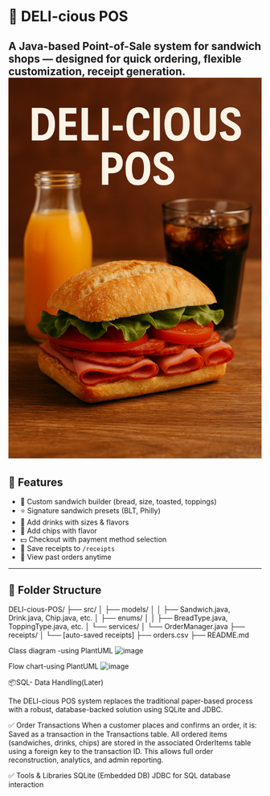 # 🥪 DELI-cious POS

[](https://github.com/user-attachments/assets/e35fabef-925a-4428-9230-34840fdbb027)



A Java-based Point-of-Sale system for sandwich shops — designed for quick ordering, flexible customization, receipt generation.
![img.png](img.png)
---

## 🚀 Features

- 🔧 Custom sandwich builder (bread, size, toasted, toppings)
- ⭐ Signature sandwich presets (BLT, Philly)
- 🥤 Add drinks with sizes & flavors
- 🍟 Add chips with flavor
- 💵 Checkout with payment method selection
- 🧾 Save receipts to `/receipts`
- 📂 View past orders anytime

---

## 📁 Folder Structure

DELI-cious-POS/
├── src/
│ ├── models/
│ │ ├── Sandwich.java, Drink.java, Chip.java, etc.
│ ├── enums/
│ │ ├── BreadType.java, ToppingType.java, etc.
│ └── services/
│ └── OrderManager.java
├── receipts/
│ └── [auto-saved receipts]
├── orders.csv
├── README.md



Class diagram  -using PlantUML
![image](https://github.com/user-attachments/assets/1a8272d7-7520-4384-8f75-d978789841a1)




Flow chart-using PlantUML
![image](https://github.com/user-attachments/assets/818b4009-2ef1-4ab9-a6bb-a9d3c7996d61)



📦SQL- Data Handling(Later)

The DELI-cious POS system replaces the traditional paper-based process with a robust, database-backed solution using SQLite and JDBC.

✅ Order Transactions
When a customer places and confirms an order, it is:
Saved as a transaction in the Transactions table.
All ordered items (sandwiches, drinks, chips) are stored in the associated OrderItems table using a foreign key to the transaction ID.
This allows full order reconstruction, analytics, and admin reporting.



✅ Tools & Libraries
SQLite (Embedded DB)
JDBC for SQL database interaction

